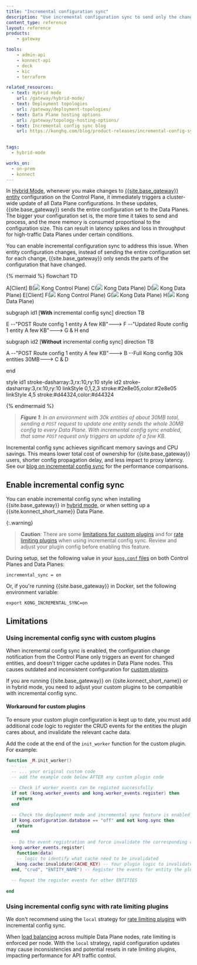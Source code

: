 ```yaml
---
title: "Incremental configuration sync"
description: "Use incremental configuration sync to send only the changed entity configuration to Data Plane nodes instead of sending the entire configuration set."
content_type: reference
layout: reference
products:
    - gateway

tools:
    - admin-api
    - konnect-api
    - deck
    - kic
    - terraform

related_resources:
  - text: Hybrid mode
    url: /gateway/hybrid-mode/
  - text: Deployment topologies
    url: /gateway/deployment-topologies/
  - text: Data Plane hosting options
    url: /gateway/topology-hosting-options/
  - text: Incremental config sync blog
    url: https://konghq.com/blog/product-releases/incremental-config-sync-tech-preview
  

tags:
  - hybrid-mode

works_on:
  - on-prem
  - konnect
---
```


In [Hybrid Mode](/gateway/hybrid-mode/), whenever you make changes to [{{site.base_gateway}} entity](/gateway/entities/) configuration on the Control Plane, it immediately triggers a cluster-wide update of all Data Plane configurations. 
In these updates, {{site.base_gateway}} sends the entire configuration set to the Data Planes. The bigger your configuration set is, the more time it takes to send and process, and the more memory is consumed proportional to the configuration size. This can result in latency spikes and loss in throughput for high-traffic Data Planes under certain conditions.

You can enable incremental configuration sync to address this issue. 
When entity configuration changes, instead of sending the entire configuration set for each change, {{site.base_gateway}} only sends the parts of the configuration that have changed. 

<!--vale off-->
{% mermaid %}
flowchart TD

A[Client]
B(<img src="/assets/logos/KogoBlue.svg" style="max-height:20px"/> Kong Control Plane)
C(<img src="/assets/logos/KogoBlue.svg" style="max-height:20px"/> Kong Data Plane)
D(<img src="/assets/logos/KogoBlue.svg" style="max-height:20px"/> Kong Data Plane)
E[Client]
F(<img src="/assets/logos/KogoBlue.svg" style="max-height:20px"/> Kong Control Plane)
G(<img src="/assets/logos/KogoBlue.svg" style="max-height:20px"/> Kong Data Plane)
H(<img src="/assets/logos/KogoBlue.svg" style="max-height:20px"/> Kong Data Plane)

 subgraph id1 [<b>With</b> incremental config sync]
 direction TB

 E --"POST Route config
 1 entity
 A few KB"---> F --"Updated Route config
 1 entity
 A few KB"---> G & H
 end

 subgraph id2 [<b>Without</b> incremental config sync]
 direction TB

 A --"POST Route config
 1 entity
 A few KB"---> B --Full Kong config
 30k entities
 30MB---> C & D

 end

style id1 stroke-dasharray:3,rx:10,ry:10
style id2 stroke-dasharray:3,rx:10,ry:10
linkStyle 0,1,2,3 stroke:#2e8e05,color:#2e8e05
linkStyle 4,5 stroke:#d44324,color:#d44324

{% endmermaid %}
<!--vale on-->
> _**Figure 1**: In an environment with 30k entities of about 30MB total, sending a `POST` request to update one entity sends the whole 30MB config to every Data Plane. 
With incremental config sync enabled, that same `POST` request only triggers an update of a few KB._

Incremental config sync achieves significant memory savings and CPU savings. 
This means lower total cost of ownership for {{site.base_gateway}} users, shorter config propagation delay, and less impact to proxy latency. 
See our [blog on incremental config sync](https://konghq.com/blog/product-releases/incremental-config-sync-tech-preview) for the performance comparisons.

## Enable incremental config sync

You can enable incremental config sync when installing {{site.base_gateway}} in [hybrid mode](/gateway/hybrid-mode/), or when setting up a {{site.konnect_short_name}} Data Plane.

{:.warning}
> **Caution**: There are some [limitations for custom plugins](#using-incremental-config-sync-with-custom-plugins) and for 
[rate limiting plugins](#using-incremental-config-sync-with-rate-limiting-plugins) when using incremental config sync. 
Review and adjust your plugin config before enabling this feature.

During setup, set the following value in your [`kong.conf` files](/gateway/manage-kong-conf/) on both Control Planes and Data Planes:

```
incremental_sync = on
```

Or, if you're running {{site.base_gateway}} in Docker, set the following environment variable:
```
export KONG_INCREMENTAL_SYNC=on
```

## Limitations

### Using incremental config sync with custom plugins

When incremental config sync is enabled, the configuration change notification from the Control Plane only triggers an event for changed entities, and doesn't trigger cache updates in Data Plane nodes. 
This causes outdated and inconsistent configuration for [custom plugins](/gateway/entities/plugin/#custom-plugins).

If you are running {{site.base_gateway}} on {{site.konnect_short_name}} or in hybrid mode, you need to adjust your custom plugins to be compatible with incremental config sync.

#### Workaround for custom plugins

To ensure your custom plugin configuration is kept up to date, you must add additional code logic to register the CRUD events for the entities the plugin cares about, and invalidate the relevant cache data.

Add the code at the end of the `init_worker` function for the custom plugin.
For example:


```lua
function _M.init_worker()
  -- ...
  -- ... your original custom code
  -- add the example code below AFTER any custom plugin code
 
  -- Check if worker_events can be registed successfully
  if not (kong.worker_events and kong.worker_events.register) then
    return
  end

  -- Check the deployment mode and incremental sync feature is enabled
  if kong.configuration.database == "off" and not kong.sync then
    return
  end
  
  -- Do the event registration and force invalidate the corresponding cache
  kong.worker_events.register(
    function(data)
    -- logic to identify what cache need to be invalidated
    kong.cache:invalidate(CACHE_KEY) -- Your plugin logic to invalidate the cache
  end, "crud", "ENTITY_NAME") -- Register the events for entity the plugin cares
  
  -- Repeat the register events for other ENTITIES
  
end
```

### Using incremental config sync with rate limiting plugins

We don't recommend using the `local` strategy for [rate limiting plugins](/plugins/?terms=rate%2520limiting) with incremental config sync.

When [load balancing](/gateway/load-balancing/) across multiple Data Plane nodes, rate limiting is enforced per node. 
With the `local` strategy, rapid configuration updates may cause inconsistencies and potential resets in rate limiting plugins,
impacting performance for API traffic control. 
